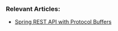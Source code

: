 ### Relevant Articles:
- [Spring REST API with Protocol Buffers](http://www.baeldung.com/spring-rest-api-with-protocol-buffers)
